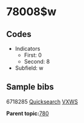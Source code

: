 # 78008$w

## Codes

-   Indicators
    -   First: 0
    -   Second: 8
-   Subfield: w

## Sample bibs

6718285 [Quicksearch](https://search.library.yale.edu/catalog/6718285) [VXWS](http://prodorbis.library.yale.edu:7014/vxws/GetHoldingsService?bibId=6718285)

**Parent topic:**[780](../../tags/780/780.md)

